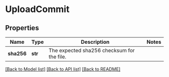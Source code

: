 # UploadCommit

## Properties
Name | Type | Description | Notes
------------ | ------------- | ------------- | -------------
**sha256** | **str** | The expected sha256 checksum for the file. | 

[[Back to Model list]](../README.md#documentation-for-models) [[Back to API list]](../README.md#documentation-for-api-endpoints) [[Back to README]](../README.md)


